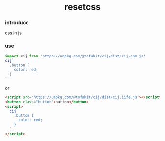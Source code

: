 <h1 align=center>resetcss</h1>

### introduce

css in js

### use

```js
import cij from 'https://unpkg.com/@tofukit/cij/dist/cij.esm.js'
cij`
  .button {
    color: red;
  }
`
```
or
```html
<script src="https://unpkg.com/@tofukit/cij/dist/cij.iife.js"></script>
<button class="button">button</button>
<script>
  cij`
    .button {
      color: red;
    }
  `
</script>
```
